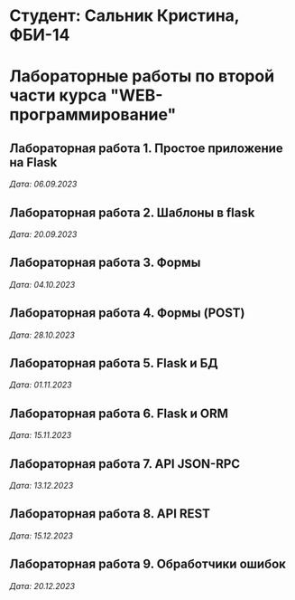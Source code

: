 # Студент: Сальник Кристина, ФБИ-14

# Лабораторные работы по второй части курса "WEB-программирование"

## Лабораторная работа 1. Простое приложение на Flask

*Дата: 06.09.2023*

## Лабораторная работа 2. Шаблоны в flask

*Дата: 20.09.2023*

## Лабораторная работа 3. Формы
*Дата: 04.10.2023*

## Лабораторная работа 4. Формы (POST)
*Дата: 28.10.2023*

## Лабораторная работа 5. Flask и БД
*Дата: 01.11.2023*

## Лабораторная работа 6. Flask и ORM
*Дата: 15.11.2023*

## Лабораторная работа 7. API JSON-RPC
*Дата: 13.12.2023*

## Лабораторная работа 8. API REST
*Дата: 15.12.2023*

## Лабораторная работа 9. Обработчики ошибок
*Дата: 20.12.2023*
